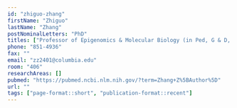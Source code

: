 ```yaml
---
id: "zhiguo-zhang"
firstName: "Zhiguo"
lastName: "Zhang"
postNominalLetters: "PhD"
titles: ["Professor of Epigenomics & Molecular Biology (in Ped, G & D,  ICG)"]
phone: "851-4936"
fax: ""
email: "zz2401@columbia.edu"
room: "406"
researchAreas: []
pubmed: "https://pubmed.ncbi.nlm.nih.gov/?term=Zhang+Z%5BAuthor%5D"
url: ""
tags: ["page-format::short", "publication-format::recent"]
---
```

